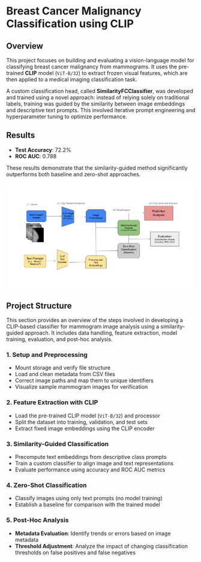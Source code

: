 # Breast Cancer Malignancy Classification using CLIP

## Overview

This project focuses on building and evaluating a vision-language model for classifying breast cancer malignancy from mammograms. It uses the pre-trained **CLIP** model (`ViT-B/32`) to extract frozen visual features, which are then applied to a medical imaging classification task.

A custom classification head, called **SimilarityFCClassifier**, was developed and trained using a novel approach: instead of relying solely on traditional labels, training was guided by the similarity between image embeddings and descriptive text prompts. This involved iterative prompt engineering and hyperparameter tuning to optimize performance.

## Results

- **Test Accuracy**: 72.2%  
- **ROC AUC**: 0.788

These results demonstrate that the similarity-guided method significantly outperforms both baseline and zero-shot approaches. 

![Model Architecture](model_diagram1.png)

## Project Structure

This section provides an overview of the steps involved in developing a CLIP-based classifier for mammogram image analysis using a similarity-guided approach. It includes data handling, feature extraction, model training, evaluation, and post-hoc analysis.

### 1. Setup and Preprocessing
- Mount storage and verify file structure
- Load and clean metadata from CSV files
- Correct image paths and map them to unique identifiers
- Visualize sample mammogram images for verification

### 2. Feature Extraction with CLIP
- Load the pre-trained CLIP model (`ViT-B/32`) and processor
- Split the dataset into training, validation, and test sets
- Extract fixed image embeddings using the CLIP encoder

### 3. Similarity-Guided Classification
- Precompute text embeddings from descriptive class prompts
- Train a custom classifier to align image and text representations
- Evaluate performance using accuracy and ROC AUC metrics

### 4. Zero-Shot Classification
- Classify images using only text prompts (no model training)
- Establish a baseline for comparison with the trained model

### 5. Post-Hoc Analysis
- **Metadata Evaluation**: Identify trends or errors based on image metadata
- **Threshold Adjustment**: Analyze the impact of changing classification thresholds on false positives and false negatives
